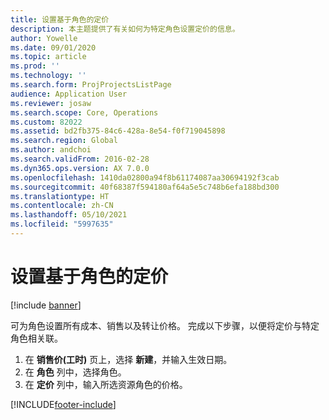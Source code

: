 ```yaml
---
title: 设置基于角色的定价
description: 本主题提供了有关如何为特定角色设置定价的信息。
author: Yowelle
ms.date: 09/01/2020
ms.topic: article
ms.prod: ''
ms.technology: ''
ms.search.form: ProjProjectsListPage
audience: Application User
ms.reviewer: josaw
ms.search.scope: Core, Operations
ms.custom: 82022
ms.assetid: bd2fb375-84c6-428a-8e54-f0f719045898
ms.search.region: Global
ms.author: andchoi
ms.search.validFrom: 2016-02-28
ms.dyn365.ops.version: AX 7.0.0
ms.openlocfilehash: 1410da02800a94f8b61174087aa30694192f3cab
ms.sourcegitcommit: 40f68387f594180af64a5e5c748b6efa188bd300
ms.translationtype: HT
ms.contentlocale: zh-CN
ms.lasthandoff: 05/10/2021
ms.locfileid: "5997635"
---
```

# <a name="set-up-role-based-pricing"></a>设置基于角色的定价

[!include [banner](../includes/banner.md)]

可为角色设置所有成本、销售以及转让价格。 完成以下步骤，以便将定价与特定角色相关联。

1. 在 **销售价(工时)** 页上，选择 **新建**，并输入生效日期。
2. 在 **角色** 列中，选择角色。
3. 在 **定价** 列中，输入所选资源角色的价格。


[!INCLUDE[footer-include](../includes/footer-banner.md)]